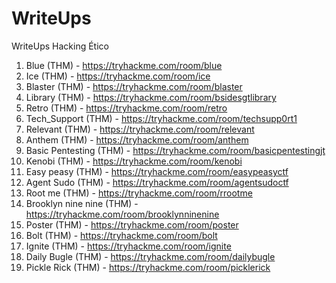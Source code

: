 # WriteUps
WriteUps Hacking Ético

1. Blue (THM) - https://tryhackme.com/room/blue
2. Ice (THM) - https://tryhackme.com/room/ice
3. Blaster (THM) - https://tryhackme.com/room/blaster
4. Library (THM) - https://tryhackme.com/room/bsidesgtlibrary
5. Retro (THM) - https://tryhackme.com/room/retro
6. Tech_Support (THM) - https://tryhackme.com/room/techsupp0rt1
7. Relevant (THM) - https://tryhackme.com/room/relevant
8. Anthem (THM) - https://tryhackme.com/room/anthem
9. Basic Pentesting (THM) - https://tryhackme.com/room/basicpentestingjt
10. Kenobi (THM) - https://tryhackme.com/room/kenobi
11. Easy peasy (THM) - https://tryhackme.com/room/easypeasyctf
12. Agent Sudo (THM) - https://tryhackme.com/room/agentsudoctf
13. Root me (THM) - https://tryhackme.com/room/rrootme
14. Brooklyn nine nine (THM) - https://tryhackme.com/room/brooklynninenine
15. Poster (THM) - https://tryhackme.com/room/poster
16. Bolt (THM) - https://tryhackme.com/room/bolt
17. Ignite (THM) - https://tryhackme.com/room/ignite
18. Daily Bugle (THM) - https://tryhackme.com/room/dailybugle
19. Pickle Rick (THM) - https://tryhackme.com/room/picklerick
